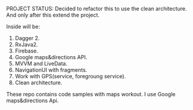 PROJECT STATUS: Decided to refactor this to use the clean architecture. And only after this extend the project.

Inside will be:
1. Dagger 2.
2. RxJava2.
3. Firebase.
4. Google maps&directions API.
5. MVVM and LiveData.
6. NavigationUI with fragments.
7. Work with GPS(service, foregroung service).
8. Clean architecture.


These repo contains code samples with maps workout. I use Google maps&directions Api.
